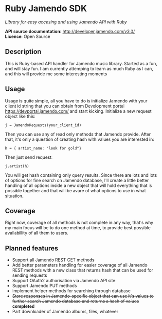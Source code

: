 # Ruby Jamendo SDK
_Library for easy accesing and using Jamendo API with Ruby_  

**API source documentation**: <http://developer.jamendo.com/v3.0/>  
**Licence**: Open Source  

## Description

This is Ruby-based API handler for Jamendo music library. Started as a fun, and will stay fun. I am currently attemping to learn as much Ruby as I can, and this will provide me some interesting moments 

## Usage

Usage is quite simple, all you have to do is initialize Jamendo with your client id string that you can obtain from Development portal <https://devportal.jamendo.com/> and start kicking. Initialize a new request object like this:

    j = JamendoRequests(your_client_id)
    
Then you can use any of read only methods that Jamendo provide. After that, it's only a question of creating hash with values you are interested in:
    
    h = { artist_name: "look for gold"}

Then just send request:

    j.artist(h)
 
You will get hash containing only query results. Since there are lots and lots of options for fine search on Jamendo database, I'll create a little better handling of all options inside a new object that will hold everything that is possible together and that will be avare of what options to use in what situation.

## Coverage
Right now, coverage of all methods is not complete in any way, that's why my main focus will be to do one method at time, to provide best possible availabillity of all them to users.

## Planned features

* Support all Jamendo REST GET methods
* Add better parameters handling for easier coverage of  all Jamendo REST methods with a new class that returns hash that can be used for sending requests
* Support OAuth2 authorisation via Jamendo API site
* Support Jamendo PUT methods
* Implement helper methods for searching through database
* ~~Store responses in Jamendo-specific object that can use it's values to further search Jamendo database and returns a hash of values~~ __completed__
* Part downloader of Jamendo albums, files, whatever
